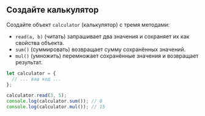 ## Создайте калькулятор ##

Создайте объект `calculator` (калькулятор) с тремя методами:

- `read(a, b)` (читать) запрашивает два значения и сохраняет их как свойства объекта.
- `sum()` (суммировать) возвращает сумму сохранённых значений.
- `mul()` (умножить) перемножает сохранённые значения и возвращает результат.

```js
let calculator = {
  // ... ваш код ...
};

calculator.read(3, 5);
console.log(calculator.sum()); // 8
console.log(calculator.mul()); // 15
```
